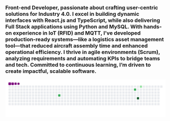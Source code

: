 ### Front-end Developer, passionate about crafting user-centric solutions for Industry 4.0. I excel in building dynamic interfaces with React.js and TypeScript, while also delivering Full Stack applications using Python and MySQL. With hands-on experience in IoT (RFID) and MQTT, I’ve developed production-ready systems—like a logistics asset management tool—that reduced aircraft assembly time and enhanced operational efficiency. I thrive in agile environments (Scrum), analyzing requirements and automating KPIs to bridge teams and tech. Committed to continuous learning, I’m driven to create impactful, scalable software.

![snake gif](https://github.com/Dolivalho/Dolivalho/blob/output/github-contribution-grid-snake.gif)
<!--
**Dolivalho/Dolivalho** is a ✨ _special_ ✨ repository because its `README.md` (this file) appears on your GitHub profile.

Here are some ideas to get you started:

- 🔭 I’m currently working on ...
- 🌱 I’m currently learning ...
- 👯 I’m looking to collaborate on ...
- 🤔 I’m looking for help with ...
- 💬 Ask me about ...
- 📫 How to reach me: ...
- 😄 Pronouns: ...
- ⚡ Fun fact: ...
-->
